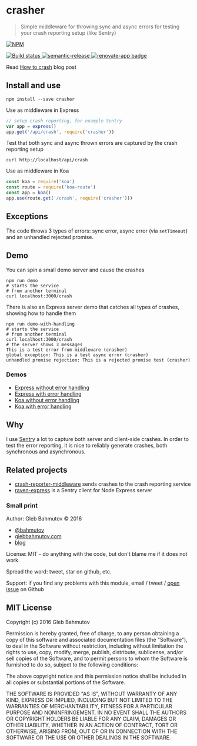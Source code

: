 # crasher

> Simple middleware for throwing sync and async errors for testing your crash reporting setup (like Sentry)

[![NPM][crasher-icon] ][crasher-url]

[![Build status][crasher-ci-image] ][crasher-ci-url]
[![semantic-release][semantic-image] ][semantic-url]
[![renovate-app badge][renovate-badge]][renovate-app]

Read [How to crash](https://glebbahmutov.com/blog/how-to-crash/) blog post

## Install and use

    npm install --save crasher

Use as middleware in Express

```js
// setup crash reporting, for example Sentry
var app = express()
app.get('/api/crash', require('crasher'))
```

Test that both sync and async thrown errors are captured by the crash reporting setup

    curl http://localhost/api/crash

Use as middleware in Koa

```js
const koa = require('koa')
const route = require('koa-route')
const app = koa()
app.use(route.get('/crash', require('crasher')))
```

## Exceptions

The code throws 3 types of errors: sync error, async error (via `setTimeout`) and an unhandled
rejected promise.

## Demo

You can spin a small demo server and cause the crashes

    npm run demo
    # starts the service
    # from another terminal
    curl localhost:3000/crash

There is also an Express server demo that catches all types of crashes, showing how to
handle them

    npm run demo-with-handling
    # starts the service
    # from another terminal
    curl localhost:3000/crash
    # the server shows 3 messages
    This is a test error from middleware (crasher)
    global exception: This is a test async error (crasher)
    unhandled promise rejection: This is a rejected promise test (crasher)

### Demos

- [Express without error handling](demo/server.js)
- [Express with error handling](demo/server-with-error-handling.js)
- [Koa without error handling](demo/server-koa.js)
- [Koa with error handling](demo/server-koa-with-error-handling.js)

## Why

I use [Sentry](https://glebbahmutov.com/blog/tags/sentry/) a lot to capture both server and client-side crashes.
In order to test the error reporting, it is nice to reliably generate crashes, both synchronous
and asynchronous.

## Related projects

- [crash-reporter-middleware](https://github.com/bahmutov/crash-reporter-middleware)
  sends crashes to the crash reporting service
- [raven-express](https://github.com/bahmutov/raven-express) is a Sentry client for Node Express server

### Small print

Author: Gleb Bahmutov &copy; 2016

- [@bahmutov](https://twitter.com/bahmutov)
- [glebbahmutov.com](https://glebbahmutov.com)
- [blog](https://glebbahmutov.com/blog/)

License: MIT - do anything with the code, but don't blame me if it does not work.

Spread the word: tweet, star on github, etc.

Support: if you find any problems with this module, email / tweet /
[open issue](https://github.com/bahmutov/crasher/issues) on Github

## MIT License

Copyright (c) 2016 Gleb Bahmutov

Permission is hereby granted, free of charge, to any person
obtaining a copy of this software and associated documentation
files (the "Software"), to deal in the Software without
restriction, including without limitation the rights to use,
copy, modify, merge, publish, distribute, sublicense, and/or sell
copies of the Software, and to permit persons to whom the
Software is furnished to do so, subject to the following
conditions:

The above copyright notice and this permission notice shall be
included in all copies or substantial portions of the Software.

THE SOFTWARE IS PROVIDED "AS IS", WITHOUT WARRANTY OF ANY KIND,
EXPRESS OR IMPLIED, INCLUDING BUT NOT LIMITED TO THE WARRANTIES
OF MERCHANTABILITY, FITNESS FOR A PARTICULAR PURPOSE AND
NONINFRINGEMENT. IN NO EVENT SHALL THE AUTHORS OR COPYRIGHT
HOLDERS BE LIABLE FOR ANY CLAIM, DAMAGES OR OTHER LIABILITY,
WHETHER IN AN ACTION OF CONTRACT, TORT OR OTHERWISE, ARISING
FROM, OUT OF OR IN CONNECTION WITH THE SOFTWARE OR THE USE OR
OTHER DEALINGS IN THE SOFTWARE.

[crasher-icon]: https://nodei.co/npm/crasher.svg?downloads=true
[crasher-url]: https://npmjs.org/package/crasher
[crasher-ci-image]: https://travis-ci.org/bahmutov/crasher.svg?branch=master
[crasher-ci-url]: https://travis-ci.org/bahmutov/crasher
[semantic-image]: https://img.shields.io/badge/%20%20%F0%9F%93%A6%F0%9F%9A%80-semantic--release-e10079.svg
[semantic-url]: https://github.com/semantic-release/semantic-release
[renovate-badge]: https://img.shields.io/badge/renovate-app-blue.svg
[renovate-app]: https://renovateapp.com/
